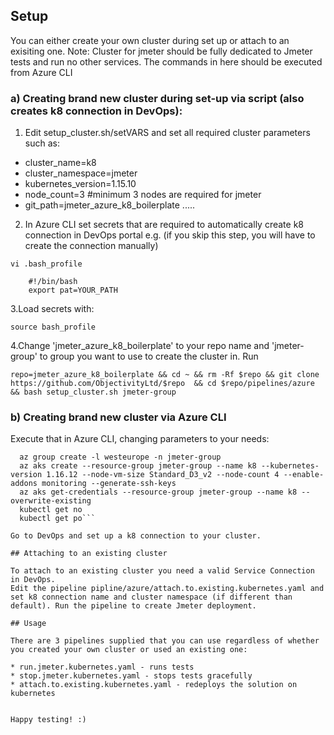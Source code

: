 
## Setup
You can either create your own cluster during set up or attach to an exisiting one.
Note: Cluster for jmeter should be fully dedicated to Jmeter tests and run no other services.
The commands in here should be executed from Azure CLI

### a) Creating brand new cluster during set-up via script (also creates k8 connection in DevOps):

1. Edit setup_cluster.sh/setVARS and set all required cluster parameters such as:
  * cluster_name=k8
  * cluster_namespace=jmeter
  * kubernetes_version=1.15.10
  * node_count=3 #minimum 3 nodes are required for jmeter
  * git_path=jmeter_azure_k8_boilerplate
  .....
2. In Azure CLI set secrets that are required to automatically create k8 connection in DevOps  portal e.g. (if you skip this step, you will have to create the connection manually)

`vi .bash_profile`

        #!/bin/bash
        export pat=YOUR_PATH

3.Load secrets with:

  `source bash_profile`

4.Change 'jmeter_azure_k8_boilerplate' to your repo name and 'jmeter-group' to group you want to use to create the cluster in. Run

`repo=jmeter_azure_k8_boilerplate && cd ~ && rm -Rf $repo && git clone  https://github.com/ObjectivityLtd/$repo  && cd $repo/pipelines/azure && bash setup_cluster.sh jmeter-group`

### b) Creating brand new cluster via Azure CLI

Execute that in Azure CLI, changing parameters to your needs:

``` 
  az group create -l westeurope -n jmeter-group 
  az aks create --resource-group jmeter-group --name k8 --kubernetes-version 1.16.12 --node-vm-size Standard_D3_v2 --node-count 4 --enable-addons monitoring --generate-ssh-keys
  az aks get-credentials --resource-group jmeter-group --name k8 --overwrite-existing
  kubectl get no
  kubectl get po```

Go to DevOps and set up a k8 connection to your cluster.

## Attaching to an existing cluster

To attach to an existing cluster you need a valid Service Connection in DevOps.
Edit the pipeline pipline/azure/attach.to.existing.kubernetes.yaml and set k8 connection name and cluster namespace (if different than default). Run the pipeline to create Jmeter deployment.

## Usage

There are 3 pipelines supplied that you can use regardless of whether you created your own cluster or used an existing one:

* run.jmeter.kubernetes.yaml - runs tests
* stop.jmeter.kubernetes.yaml - stops tests gracefully
* attach.to.existing.kubernetes.yaml - redeploys the solution on kubernetes


Happy testing! :) 